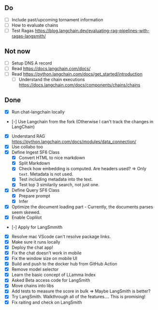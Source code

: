 ## Do

- [ ] Include past/upcoming tornament information
- [ ] How to evaluate chains
- [ ] Test Ragas https://blog.langchain.dev/evaluating-rag-pipelines-with-ragas-langsmith/

## Not now

- [ ] Setup DNS A record
- [ ] Read https://docs.langchain.com/docs/
- [ ] Read https://python.langchain.com/docs/get_started/introduction
  - [ ] Understand the chain executions https://docs.langchain.com/docs/components/chains/chains

## Done

- [x] Run chat-langchain locally
- [-] Use Langchain from the fork (Otherwise I can't track the changes in LangChain)
- [x] Understand RAG https://python.langchain.com/docs/modules/data_connection/
- [x] Use collabo too
- [x] Define Ingest SF6 Class
  - [x] Convert HTML to nice markdown
  - [x] Split Markdown
  - [x] Check how embedding is computed. Are headers used? => Only `text`. Metadata is not used.
  - [x] Test including metadata into the text.
  - [x] Test top 3 similarily search, not just one.
- [x] Define Query SF6 Class
  - [x] Prepare prompt
  - [x] Infer 
- [x] Optimize the document loading part - Currently, the documents parses seem skewed.
- [x] Enable Coplilot
- [-] Apply for LangSmmith  
- [x] Resolve mac VScode can't resolve package links.
- [x] Make sure it runs locally
- [x] Deploy the chat app!
- [x] Fix the chat doesn't work in mobile
- [x] Fix the window size on mobile UI
- [x] Build and push to the docker hub from GitHub Action
- [x] Remove model selector
- [x] Learn the basic concept of LLamma Index
- [x] Asked Beta access code for LangSmith
- [x] Move chains into libs
- [x] Add tests to measure the score in bulk => Maybe LangSmith is better?
- [x] Try LangSmith. Walkthrough all of the features.... This is promising!
- [x] Fix raiting and check on LangSmith
